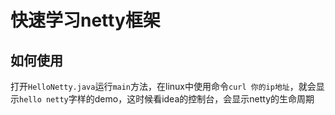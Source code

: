 # 快速学习netty框架
## 如何使用
打开`HelloNetty.java`运行`main`方法，在linux中使用命令`curl 你的ip地址`，就会显示`hello netty`字样的demo，这时候看idea的控制台，会显示netty的生命周期
